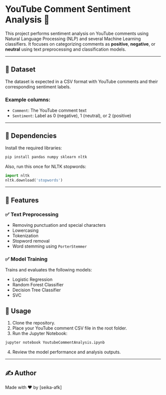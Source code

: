 # YouTube Comment Sentiment Analysis 🎯

This project performs sentiment analysis on YouTube comments using Natural Language Processing (NLP) and several Machine Learning classifiers. It focuses on categorizing comments as **positive**, **negative**, or **neutral** using text preprocessing and classification models.

---

## 📁 Dataset

The dataset is expected in a CSV format with YouTube comments and their corresponding sentiment labels.

### Example columns:
- `Comment`: The YouTube comment text
- `Sentiment`: Label as 0 (negative), 1 (neutral), or 2 (positive)

---

## 🔧 Dependencies

Install the required libraries:

```bash
pip install pandas numpy sklearn nltk 
```

Also, run this once for NLTK stopwords:

```python
import nltk
nltk.download('stopwords')
```

---

## 📌 Features

### ✅ Text Preprocessing
- Removing punctuation and special characters
- Lowercasing
- Tokenization
- Stopword removal
- Word stemming using `PorterStemmer`
  
### ✅ Model Training
Trains and evaluates the following models:
- Logistic Regression
- Random Forest Classifier
- Decision Tree Classifier
- SVC


## 🚀 Usage

1. Clone the repository.
2. Place your YouTube comment CSV file in the root folder.
3. Run the Jupyter Notebook:

```bash
jupyter notebook YoutubeCommentAnalysis.ipynb
```

4. Review the model performance and analysis outputs.

---

## ✍️ Author

Made with ♥ by [seika-afk]
